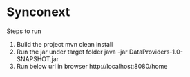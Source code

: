 # Synconext

Steps to run 
1. Build the project
      mvn clean install
2. Run the jar under target folder 
      java -jar DataProviders-1.0-SNAPSHOT.jar
3. Run below url in browser
   http://localhost:8080/home
  
